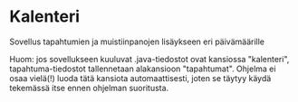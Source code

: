 # Kalenteri
Sovellus tapahtumien ja muistiinpanojen lisäykseen eri päivämäärille

Huom: jos sovellukseen kuuluvat .java-tiedostot ovat kansiossa "kalenteri", tapahtuma-tiedostot tallennetaan  alakansioon "tapahtumat". Ohjelma ei osaa vielä(!) luoda tätä kansiota automaattisesti, joten se täytyy käydä tekemässä itse ennen ohjelman suoritusta.
